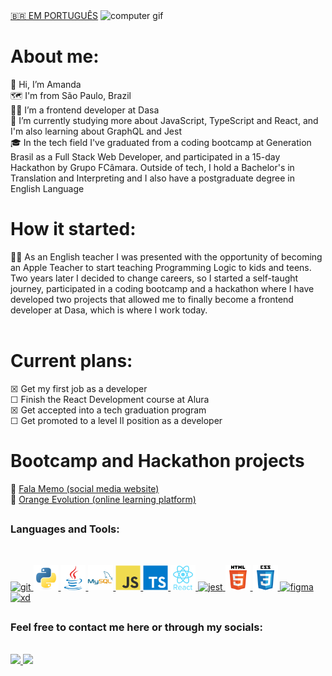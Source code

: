 <img align="right" src="https://media4.giphy.com/media/v1.Y2lkPTc5MGI3NjExbnRxNjdydHJqZTBocTVseDZxejhqNHg4d3RpMXhidXk2bjlteTNleSZlcD12MV9pbnRlcm5hbF9naWZfYnlfaWQmY3Q9cw/f3Ft7V5eBKX55XDJXC/giphy.gif" alt="computer gif" border="0" width="360px">
<a href="https://github.com/amdfd/amdfd-ptbr/blob/main/README.md">🇧🇷 EM PORTUGUÊS</a>

<h1>About me:</h1>
👋 Hi, I’m Amanda <br>
🗺️ I'm from São Paulo, Brazil<br>
👩‍💻 I’m a frontend developer at Dasa <br>
🌱 I’m currently studying more about JavaScript, TypeScript and React, and I'm also learning about GraphQL and Jest <br>
🎓 In the tech field I've graduated from a coding bootcamp at Generation Brasil as a Full Stack Web Developer, and participated in a 15-day Hackathon by Grupo FCâmara. Outside of tech, I hold a Bachelor's in Translation and Interpreting and I also have a postgraduate degree in English Language <br>


<h1>How it started:</h1>
👩‍🏫 As an English teacher I was presented with the opportunity of becoming an Apple Teacher to start teaching Programming Logic to kids and teens. Two years later I decided to change careers, so I started a self-taught journey, participated in a coding bootcamp and a hackathon where I have developed two projects that allowed me to finally become a frontend developer at Dasa, which is where I work today.
<br><br>

<h1>Current plans:</h1>
☒ Get my first job as a developer<br>
☐ Finish the React Development course at Alura<br>
☒ Get accepted into a tech graduation program<br>
☐ Get promoted to a level II position as a developer<br>

<h1>Bootcamp and Hackathon projects</h1>
📣 <a href="https://github.com/FalaMemoGeneration">Fala Memo (social media website)  </a><br>
🍊 <a href="https://github.com/squad34-2022">Orange Evolution (online learning platform)  </a>

##
<h3 align="left">Languages and Tools:</h3><br>
<p align="left"> <a href="https://git-scm.com/" target="_blank" rel="noreferrer"> <img src="https://www.vectorlogo.zone/logos/git-scm/git-scm-icon.svg" alt="git" width="40" height="40"/> </a>
	<a href="https://www.python.org" target="_blank" rel="noreferrer"> <img src="https://raw.githubusercontent.com/devicons/devicon/master/icons/python/python-original.svg" alt="python" width="40" height="40"/> </a>
	<a href="https://www.java.com" target="_blank" rel="noreferrer"> <img src="https://raw.githubusercontent.com/devicons/devicon/master/icons/java/java-original.svg" alt="java" width="40" height="40"/> </a>
	<a href="https://www.mysql.com/" target="_blank" rel="noreferrer"> <img src="https://raw.githubusercontent.com/devicons/devicon/master/icons/mysql/mysql-original-wordmark.svg" alt="mysql" width="40" height="40"/> </a>
	<a href="https://developer.mozilla.org/en-US/docs/Web/JavaScript" target="_blank" rel="noreferrer"> <img src="https://raw.githubusercontent.com/devicons/devicon/master/icons/javascript/javascript-original.svg" alt="javascript" width="40" height="40"/> </a>
	<a href="https://www.typescriptlang.org/" target="_blank" rel="noreferrer"> <img src="https://raw.githubusercontent.com/devicons/devicon/master/icons/typescript/typescript-original.svg" alt="typescript" width="40" height="40"/> </a>
	<a href="https://reactjs.org/" target="_blank" rel="noreferrer"> <img src="https://raw.githubusercontent.com/devicons/devicon/master/icons/react/react-original-wordmark.svg" alt="react" width="40" height="40"/> </a>
	<a href="https://jestjs.io" target="_blank" rel="noreferrer"> <img src="https://www.vectorlogo.zone/logos/jestjsio/jestjsio-icon.svg" alt="jest" width="40" height="40"/> </a>
	<a href="https://www.w3.org/html/" target="_blank" rel="noreferrer"> <img src="https://raw.githubusercontent.com/devicons/devicon/master/icons/html5/html5-original-wordmark.svg" alt="html5" width="40" height="40"/> </a>
	<a href="https://www.w3schools.com/css/" target="_blank" rel="noreferrer"> <img src="https://raw.githubusercontent.com/devicons/devicon/master/icons/css3/css3-original-wordmark.svg" alt="css3" width="40" height="40"/> </a>
	<a href="https://www.figma.com/" target="_blank" rel="noreferrer"> <img src="https://www.vectorlogo.zone/logos/figma/figma-icon.svg" alt="figma" width="40" height="40"/> </a>
	<a href="https://www.adobe.com/products/xd.html" target="_blank" rel="noreferrer"> <img src="https://cdn.worldvectorlogo.com/logos/adobe-xd.svg" alt="xd" width="40" height="40"/> </a> </p>


##
<h3>Feel free to contact me here or through my socials:</h3>
<div><br>
  <a href="https://www.linkedin.com/in/amdfd/" target="_blank"><img src="https://img.shields.io/badge/LinkedIn-0077B5?style=for-the-badge&logo=linkedin&logoColor=white" target="_blank">
  <a href="mailto:amdfd@outlook.com" target="_blank"><img src="https://img.shields.io/badge/Microsoft_Outlook-0078D4?style=for-the-badge&logo=microsoft-outlook&logoColor=white" target="_blank">
</div>
